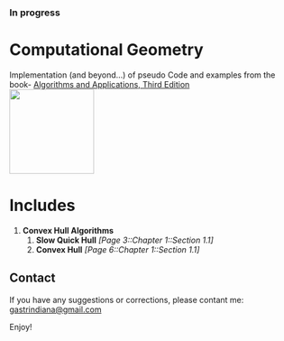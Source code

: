 ### In progress
# Computational Geometry
Implementation (and beyond...) of pseudo Code and examples from the book- [Algorithms and Applications, Third Edition](http://www.cs.uu.nl/geobook/)  
 <img src="http://www.cs.uu.nl/geobook/cover3.jpg" width="150"/>

# Includes
1. **Convex Hull Algorithms**
	1. **Slow Quick Hull** *[Page 3::Chapter 1::Section 1.1]*
	2. **Convex Hull** *[Page 6::Chapter 1::Section 1.1]*

## Contact
If you have any suggestions or corrections, please contant me:
gastrindiana@gmail.com

Enjoy!
